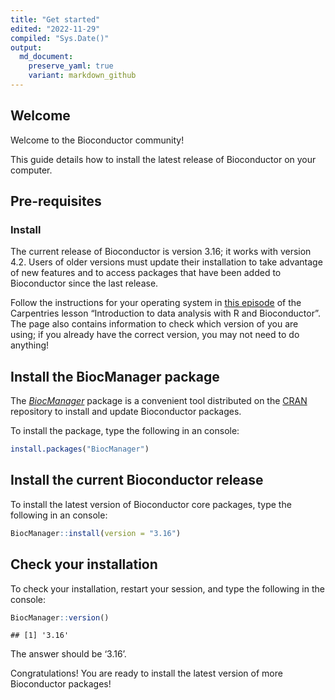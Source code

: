 ```yaml
---
title: "Get started"
edited: "2022-11-29"
compiled: "Sys.Date()"
output:
  md_document:
    preserve_yaml: true
    variant: markdown_github
---
```


## Welcome

Welcome to the Bioconductor community!

This guide details how to install the latest release of Bioconductor on
your computer.

## Pre-requisites

### Install <i class="fab fa-r-project"></i>

The current release of Bioconductor is version 3.16; it works with
<i class="fab fa-r-project"></i> version 4.2. Users of older
<i class="fab fa-r-project"></i> versions must update their installation
to take advantage of new features and to access packages that have been
added to Bioconductor since the last release.

Follow the instructions for your operating system in [this
episode](https://carpentries-incubator.github.io/bioc-intro/setup.html)
of the Carpentries lesson “Introduction to data analysis with R and
Bioconductor”. The page also contains information to check which version
of <i class="fab fa-r-project"></i> you are using; if you already have
the correct version, you may not need to do anything!

## Install the BiocManager package

The *[BiocManager](https://CRAN.R-project.org/package=BiocManager)*
package is a convenient tool distributed on the
[CRAN](https://cran.r-project.org/) repository to install and update
Bioconductor packages.

To install the package, type the following in an
<i class="fab fa-r-project"></i> console:

``` r
install.packages("BiocManager")
```

## Install the current Bioconductor release

To install the latest version of Bioconductor core packages, type the
following in an <i class="fab fa-r-project"></i> console:

``` r
BiocManager::install(version = "3.16")
```

## Check your installation

To check your installation, restart your
<i class="fab fa-r-project"></i> session, and type the following in the
<i class="fab fa-r-project"></i> console:

``` r
BiocManager::version()
```

    ## [1] '3.16'

The answer should be ‘3.16’.

Congratulations! You are ready to install the latest version of more
Bioconductor packages!

<!-- Links -->
